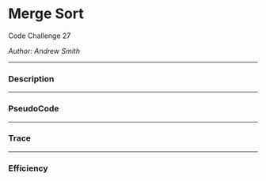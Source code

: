 # Merge Sort

Code Challenge 27

*Author: Andrew Smith*

---
### Description 

---

### PseudoCode

---

### Trace

---

### Efficiency



